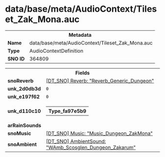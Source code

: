 <h1>data/base/meta/AudioContext/Tileset_Zak_Mona.auc</h1><table><tr><th colspan="100%">Metadata</th></tr><tr><td><b>Name</b></td><td>data/base/meta/AudioContext/Tileset_Zak_Mona.auc</td></tr><tr><td><b>Type</b></td><td>AudioContextDefinition</td></tr><tr><td><b>SNO ID</b></td><td>364809</td></tr></table>

<table><tr><th colspan="100%">Fields</th></tr><tr><td><b>snoReverb</b></td><td><a href="..\Reverb\Reverb_Generic_Dungeon.rev">[DT_SNO] Reverb: "Reverb_Generic_Dungeon"</a></td></tr><tr><td><b>unk_2d0db3d</b></td><td><code>0</code></td></tr><tr><td><b>unk_e197f62</b></td><td><code>0</code></td></tr><tr><td><b>unk_d110c10</b></td><td><table><tr><th colspan="100%">Type_fa97e5b9</th></tr></table>

</td></tr><tr><td><b>arRainSounds</b></td><td></td></tr><tr><td><b>snoMusic</b></td><td><a href="..\Music\Music_Dungeon_ZakMona.mus">[DT_SNO] Music: "Music_Dungeon_ZakMona"</a></td></tr><tr><td><b>snoAmbient</b></td><td><a href="..\AmbientSound\WAmb_Scosglen_Dungeon_Zakarum.ams">[DT_SNO] AmbientSound: "WAmb_Scosglen_Dungeon_Zakarum"</a></td></tr></table>

